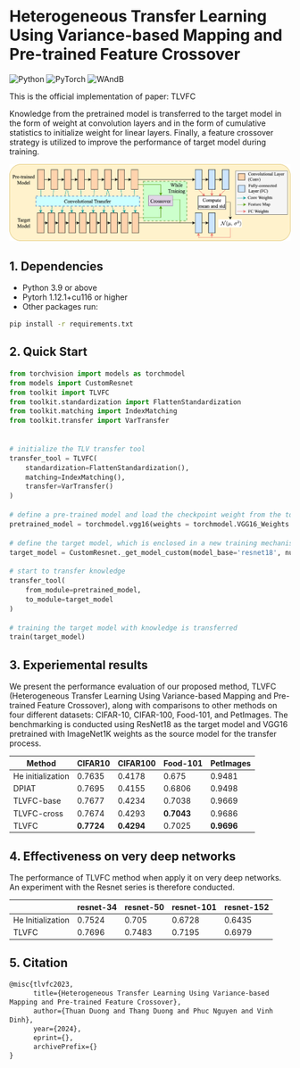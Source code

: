# Heterogeneous Transfer Learning Using Variance-based Mapping and Pre-trained Feature Crossover

![Python](https://img.shields.io/badge/python-3670A0?style=for-the-badge&logo=python&logoColor=ffdd54)
![PyTorch](https://img.shields.io/badge/PyTorch-%23EE4C2C.svg?style=for-the-badge&logo=PyTorch&logoColor=white)
![WAndB](https://raw.githubusercontent.com/wandb/assets/main/wandb-github-badge-28-gray.svg)

This is the official implementation of paper: TLVFC

Knowledge from the pretrained model is transferred to the target model in the form of weight at convolution layers and in the form of
cumulative statistics to initialize weight for linear layers. Finally, a feature crossover strategy is utilized to improve the performance of target model during training.

![TLV-method](./figures/fig_pipeline.png)

## 1. Dependencies
- Python 3.9 or above
- Pytorh 1.12.1+cu116 or higher
- Other packages run:
```bash
pip install -r requirements.txt
```
## 2. Quick Start
```python
from torchvision import models as torchmodel
from models import CustomResnet
from toolkit import TLVFC
from toolkit.standardization import FlattenStandardization
from toolkit.matching import IndexMatching
from toolkit.transfer import VarTransfer


# initialize the TLV transfer tool
transfer_tool = TLVFC(
    standardization=FlattenStandardization(),
    matching=IndexMatching(),
    transfer=VarTransfer()
)  

# define a pre-trained model and load the checkpoint weight from the torchvision hub
pretrained_model = torchmodel.vgg16(weights = torchmodel.VGG16_Weights.IMAGENET1K_V1)

# define the target model, which is enclosed in a new training mechanism.
target_model = CustomResnet._get_model_custom(model_base='resnet18', num_classes=100)

# start to transfer knowledge
transfer_tool(
    from_module=pretrained_model,
    to_module=target_model
)

# training the target model with knowledge is transferred
train(target_model)
```

## 3. Experiemental results

We present the performance evaluation of our proposed method, TLVFC (Heterogeneous Transfer Learning Using Variance-based Mapping and Pre-trained Feature Crossover), along with comparisons to other methods on four different datasets: CIFAR-10, CIFAR-100, Food-101, and PetImages. The benchmarking is conducted using ResNet18 as the target model and VGG16 pretrained with ImageNet1K weights as the source model for the transfer process.

| Method   | CIFAR10 | CIFAR100 | Food-101 | PetImages |
|----------|---------|----------|----------|-----------|
| He initialization | 0.7635 | 0.4178 | 0.675 | 0.9481 |
| DPIAT     | 0.7695 | 0.4155 | 0.6806 | 0.9498 |
| TLVFC-base  | 0.7677 | 0.4234 | 0.7038 | 0.9669 |
| TLVFC-cross | 0.7674 | 0.4293 | **0.7043** | 0.9686 |
| TLVFC      | **0.7724** | **0.4294** | 0.7025 | **0.9696** |

## 4. Effectiveness on very deep networks

The performance of TLVFC method when apply it on very deep networks. An experiment with the Resnet series is therefore conducted.

|                   | resnet-34 | resnet-50 | resnet-101 | resnet-152 |
|-------------------|-----------|-----------|------------|------------|
| He Initialization | 0.7524    | 0.705     | 0.6728     | 0.6435     |
| TLVFC             | 0.7696    | 0.7483    | 0.7195     | 0.6979     |

## 5. Citation
```
@misc{tlvfc2023,
      title={Heterogeneous Transfer Learning Using Variance-based Mapping and Pre-trained Feature Crossover}, 
      author={Thuan Duong and Thang Duong and Phuc Nguyen and Vinh Dinh},
      year={2024},
      eprint={},
      archivePrefix={}
}
```
